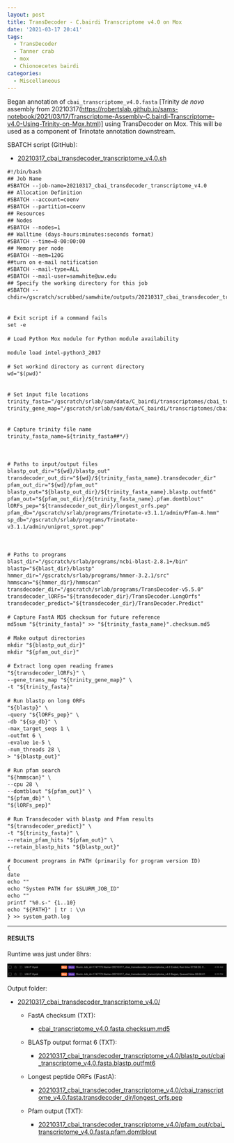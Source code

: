 ```yaml
---
layout: post
title: TransDecoder - C.bairdi Transcriptome v4.0 on Mox
date: '2021-03-17 20:41'
tags:
  - TransDecoder
  - Tanner crab
  - mox
  - Chionoecetes bairdi
categories:
  - Miscellaneous
---
```

Began annotation of `cbai_transcriptome_v4.0.fasta` [Trinity _de novo_ assembly from 20210317(https://robertslab.github.io/sams-notebook/2021/03/17/Transcriptome-Assembly-C.bairdi-Transcriptome-v4.0-Using-Trinity-on-Mox.html)] using TransDecoder on Mox. This will be used as a component of Trinotate annotation downstream.

SBATCH script (GitHub):

- [20210317_cbai_transdecoder_transcriptome_v4.0.sh](https://github.com/RobertsLab/sams-notebook/blob/master/sbatch_scripts/20210317_cbai_transdecoder_transcriptome_v4.0.sh)

```shell
#!/bin/bash
## Job Name
#SBATCH --job-name=20210317_cbai_transdecoder_transcriptome_v4.0
## Allocation Definition
#SBATCH --account=coenv
#SBATCH --partition=coenv
## Resources
## Nodes
#SBATCH --nodes=1
## Walltime (days-hours:minutes:seconds format)
#SBATCH --time=8-00:00:00
## Memory per node
#SBATCH --mem=120G
##turn on e-mail notification
#SBATCH --mail-type=ALL
#SBATCH --mail-user=samwhite@uw.edu
## Specify the working directory for this job
#SBATCH --chdir=/gscratch/scrubbed/samwhite/outputs/20210317_cbai_transdecoder_transcriptome_v4.0


# Exit script if a command fails
set -e

# Load Python Mox module for Python module availability

module load intel-python3_2017

# Set workind directory as current directory
wd="$(pwd)"


# Set input file locations
trinity_fasta="/gscratch/srlab/sam/data/C_bairdi/transcriptomes/cbai_transcriptome_v4.0.fasta"
trinity_gene_map="/gscratch/srlab/sam/data/C_bairdi/transcriptomes/cbai_transcriptome_v4.0.fasta.gene_trans_map"


# Capture trinity file name
trinity_fasta_name=${trinity_fasta##*/}



# Paths to input/output files
blastp_out_dir="${wd}/blastp_out"
transdecoder_out_dir="${wd}/${trinity_fasta_name}.transdecoder_dir"
pfam_out_dir="${wd}/pfam_out"
blastp_out="${blastp_out_dir}/${trinity_fasta_name}.blastp.outfmt6"
pfam_out="${pfam_out_dir}/${trinity_fasta_name}.pfam.domtblout"
lORFs_pep="${transdecoder_out_dir}/longest_orfs.pep"
pfam_db="/gscratch/srlab/programs/Trinotate-v3.1.1/admin/Pfam-A.hmm"
sp_db="/gscratch/srlab/programs/Trinotate-v3.1.1/admin/uniprot_sprot.pep"



# Paths to programs
blast_dir="/gscratch/srlab/programs/ncbi-blast-2.8.1+/bin"
blastp="${blast_dir}/blastp"
hmmer_dir="/gscratch/srlab/programs/hmmer-3.2.1/src"
hmmscan="${hmmer_dir}/hmmscan"
transdecoder_dir="/gscratch/srlab/programs/TransDecoder-v5.5.0"
transdecoder_lORFs="${transdecoder_dir}/TransDecoder.LongOrfs"
transdecoder_predict="${transdecoder_dir}/TransDecoder.Predict"

# Capture FastA MD5 checksum for future reference
md5sum "${trinity_fasta}" >> "${trinity_fasta_name}".checksum.md5

# Make output directories
mkdir "${blastp_out_dir}"
mkdir "${pfam_out_dir}"

# Extract long open reading frames
"${transdecoder_lORFs}" \
--gene_trans_map "${trinity_gene_map}" \
-t "${trinity_fasta}"

# Run blastp on long ORFs
"${blastp}" \
-query "${lORFs_pep}" \
-db "${sp_db}" \
-max_target_seqs 1 \
-outfmt 6 \
-evalue 1e-5 \
-num_threads 28 \
> "${blastp_out}"

# Run pfam search
"${hmmscan}" \
--cpu 28 \
--domtblout "${pfam_out}" \
"${pfam_db}" \
"${lORFs_pep}"

# Run Transdecoder with blastp and Pfam results
"${transdecoder_predict}" \
-t "${trinity_fasta}" \
--retain_pfam_hits "${pfam_out}" \
--retain_blastp_hits "${blastp_out}"

# Document programs in PATH (primarily for program version ID)
{
date
echo ""
echo "System PATH for $SLURM_JOB_ID"
echo ""
printf "%0.s-" {1..10}
echo "${PATH}" | tr : \\n
} >> system_path.log
```

---

#### RESULTS

Runtime was just under 8hrs:

![TransDecoder runtime for cbai_transcriptome_v4.0 on Mox](https://github.com/RobertsLab/sams-notebook/blob/master/images/screencaps/20210317_cbai_transdecoder_transcriptome_v4.0_runtime.png?raw=true)

Output folder:

- [20210317_cbai_transdecoder_transcriptome_v4.0/](https://gannet.fish.washington.edu/Atumefaciens/20210317_cbai_transdecoder_transcriptome_v4.0/)

  - FastA checksum (TXT):

    - [cbai_transcriptome_v4.0.fasta.checksum.md5](https://gannet.fish.washington.edu/Atumefaciens/20210317_cbai_transdecoder_transcriptome_v4.0/cbai_transcriptome_v4.0.fasta.checksum.md5)

  - BLASTp output format 6 (TXT):

    - [20210317_cbai_transdecoder_transcriptome_v4.0/blastp_out/cbai_transcriptome_v4.0.fasta.blastp.outfmt6](https://gannet.fish.washington.edu/Atumefaciens/20210317_cbai_transdecoder_transcriptome_v4.0/blastp_out/cbai_transcriptome_v4.0.fasta.blastp.outfmt6)

  - Longest peptide ORFs (FastA):

    - [20210317_cbai_transdecoder_transcriptome_v4.0/cbai_transcriptome_v4.0.fasta.transdecoder_dir/longest_orfs.pep](https://gannet.fish.washington.edu/Atumefaciens/20210317_cbai_transdecoder_transcriptome_v4.0/cbai_transcriptome_v4.0.fasta.transdecoder_dir/longest_orfs.pep)

  - Pfam output (TXT):

    - [20210317_cbai_transdecoder_transcriptome_v4.0/pfam_out/cbai_transcriptome_v4.0.fasta.pfam.domtblout](https://gannet.fish.washington.edu/Atumefaciens/20210317_cbai_transdecoder_transcriptome_v4.0/pfam_out/cbai_transcriptome_v4.0.fasta.pfam.domtblout)
